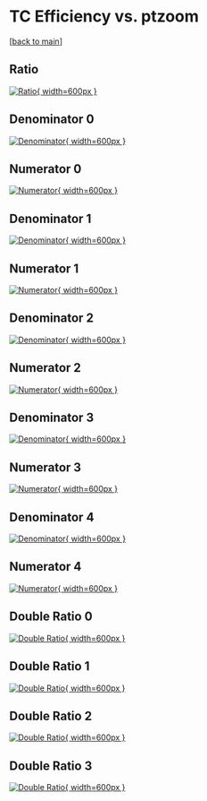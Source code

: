 # TC Efficiency vs. ptzoom

[[back to main](./)]



## Ratio

[![Ratio](../mtv/var/TC_vtr_13_-1_eff_ptzoom.png){ width=600px }](../mtv/var/TC_vtr_13_-1_eff_ptzoom.pdf)

## Denominator 0

[![Denominator](../mtv/den/TC_vtr_13_-1_eff_ptzoom_den0.png){ width=600px }](../mtv/den/TC_vtr_13_-1_eff_ptzoom_den0.pdf)

## Numerator 0

[![Numerator](../mtv/num/TC_vtr_13_-1_eff_ptzoom_num0.png){ width=600px }](../mtv/num/TC_vtr_13_-1_eff_ptzoom_num0.pdf)

## Denominator 1

[![Denominator](../mtv/den/TC_vtr_13_-1_eff_ptzoom_den1.png){ width=600px }](../mtv/den/TC_vtr_13_-1_eff_ptzoom_den1.pdf)

## Numerator 1

[![Numerator](../mtv/num/TC_vtr_13_-1_eff_ptzoom_num1.png){ width=600px }](../mtv/num/TC_vtr_13_-1_eff_ptzoom_num1.pdf)

## Denominator 2

[![Denominator](../mtv/den/TC_vtr_13_-1_eff_ptzoom_den2.png){ width=600px }](../mtv/den/TC_vtr_13_-1_eff_ptzoom_den2.pdf)

## Numerator 2

[![Numerator](../mtv/num/TC_vtr_13_-1_eff_ptzoom_num2.png){ width=600px }](../mtv/num/TC_vtr_13_-1_eff_ptzoom_num2.pdf)

## Denominator 3

[![Denominator](../mtv/den/TC_vtr_13_-1_eff_ptzoom_den3.png){ width=600px }](../mtv/den/TC_vtr_13_-1_eff_ptzoom_den3.pdf)

## Numerator 3

[![Numerator](../mtv/num/TC_vtr_13_-1_eff_ptzoom_num3.png){ width=600px }](../mtv/num/TC_vtr_13_-1_eff_ptzoom_num3.pdf)

## Denominator 4

[![Denominator](../mtv/den/TC_vtr_13_-1_eff_ptzoom_den4.png){ width=600px }](../mtv/den/TC_vtr_13_-1_eff_ptzoom_den4.pdf)

## Numerator 4

[![Numerator](../mtv/num/TC_vtr_13_-1_eff_ptzoom_num4.png){ width=600px }](../mtv/num/TC_vtr_13_-1_eff_ptzoom_num4.pdf)

## Double Ratio 0

[![Double Ratio](../mtv/ratio/TC_vtr_13_-1_eff_ptzoom_ratio0.png){ width=600px }](../mtv/ratio/TC_vtr_13_-1_eff_ptzoom_ratio0.pdf)

## Double Ratio 1

[![Double Ratio](../mtv/ratio/TC_vtr_13_-1_eff_ptzoom_ratio1.png){ width=600px }](../mtv/ratio/TC_vtr_13_-1_eff_ptzoom_ratio1.pdf)

## Double Ratio 2

[![Double Ratio](../mtv/ratio/TC_vtr_13_-1_eff_ptzoom_ratio2.png){ width=600px }](../mtv/ratio/TC_vtr_13_-1_eff_ptzoom_ratio2.pdf)

## Double Ratio 3

[![Double Ratio](../mtv/ratio/TC_vtr_13_-1_eff_ptzoom_ratio3.png){ width=600px }](../mtv/ratio/TC_vtr_13_-1_eff_ptzoom_ratio3.pdf)

